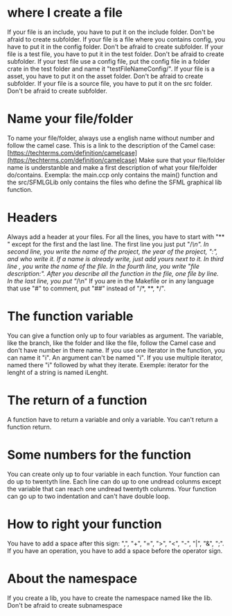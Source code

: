 # where I create a file

If your file is an include, you have to put it on the include folder. Don't be afraid to create subfolder.
If your file is a file where you contains config, you have to put it in the config folder. Don't be afraid to create subfolder.
If your file is a test file, you have to put it in the test folder. Don't be afraid to create subfolder. If your test file use a config file, put the config file in a folder crate in the test folder and name it "testFileNameConfig/".
If your file is a asset, you have to put it on the asset folder. Don't be afraid to create subfolder.
If your file is a source file, you have to put it on the src folder. Don't be afraid to create subfolder.

# Name your file/folder

To name your file/folder, always use a english name without number and follow the camel case.
This is a link to the description of the Camel case: [https://techterms.com/definition/camelcase](https://techterms.com/definition/camelcase)
Make sure that your file/folder name is understanble and make a first description of what your file/folder do/contains.
Exempla: the main.ccp only contains the main() function and the src/SFMLGLib only contains the files who define the SFML graphical lib function.

# Headers

Always add a header at your files. For all the lines, you have to start with "** " except for the first and the last line.
The first line you just put "/*\n".
In second line, you write the name of the project, the year of the project, ":", and who write it. If a name is already write, just add yours next to it.
In third line , you write the name of the file.
In the fourth line, you write "file description:".
After you describe all the function in the file, one file by line.
In the last line, you put "*/\n"
If you are in the Makefile or in any language that use "#" to comment, put "##" instead of "/*, **, */".

# The function variable

You can give a function only up to four variables as argument.
The variable, like the branch, like the folder and like the file, follow the Camel case and don't have number in there name.
If you use one iterator in the function, you can name it "i".
An argument can't be named "i".
If you use multiple iterator, named there "i" followed by what they iterate.
Exemple: iterator for the lenght of a string is named iLenght.

# The return of a function

A function have to return a variable and only a variable.
You can't return a function return.

# Some numbers for the function

You can create only up to four variable in each function.
Your function can do up to twentyth line.
Each line can do up to one undread colunms except the variable that can reach one undread twentyth colunms.
Your function can go up to two indentation and can't have double loop.

# How to right your function

You have to add a space after this sign: ",", "+", "=", ">", "<", "-", "|", "&", ";".
If you have an operation, you have to add a space before the operator sign.

# About the namespace

If you create a lib, you have to create the namespace named like the lib.
Don't be afraid to create subnamespace